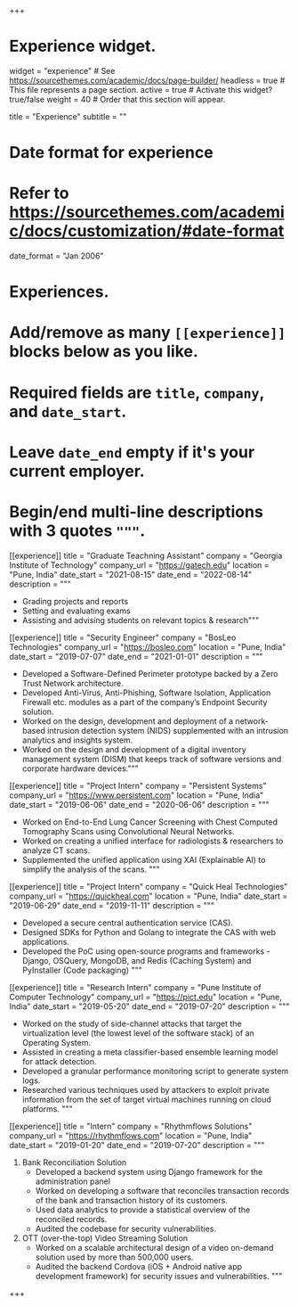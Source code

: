 +++
# Experience widget.
widget = "experience"  # See https://sourcethemes.com/academic/docs/page-builder/
headless = true  # This file represents a page section.
active = true  # Activate this widget? true/false
weight = 40  # Order that this section will appear.

title = "Experience"
subtitle = ""

# Date format for experience
#   Refer to https://sourcethemes.com/academic/docs/customization/#date-format
date_format = "Jan 2006"

# Experiences.
#   Add/remove as many `[[experience]]` blocks below as you like.
#   Required fields are `title`, `company`, and `date_start`.
#   Leave `date_end` empty if it's your current employer.
#   Begin/end multi-line descriptions with 3 quotes `"""`.
[[experience]]
  title = "Graduate Teachning Assistant"
  company = "Georgia Institute of Technology"
  company_url = "https://gatech.edu"
  location = "Pune, India"
  date_start = "2021-08-15"
  date_end = "2022-08-14"
  description = """
   - Grading projects and reports
   - Setting and evaluating exams
   - Assisting and advising students on relevant topics & research"""

[[experience]]
  title = "Security Engineer"
  company = "BosLeo Technologies"
  company_url = "https://bosleo.com"
  location = "Pune, India"
  date_start = "2019-07-07"
  date_end = "2021-01-01"
  description = """
   -  Developed a Software-Defined Perimeter prototype backed by a Zero Trust Network architecture. 
   - Developed Anti-Virus, Anti-Phishing, Software Isolation, Application Firewall etc. modules as a part of the company’s Endpoint Security solution.
   - Worked on the design, development and deployment of a network-based intrusion detection system (NIDS) supplemented with an intrusion analytics and insights system.
   - Worked on the design and development of a digital inventory management system (DISM) that keeps track of software versions and corporate hardware devices."""


[[experience]]
  title = "Project Intern"
  company = "Persistent Systems"
  company_url = "https://www.persistent.com"
  location = "Pune, India"
  date_start = "2019-06-06"
  date_end = "2020-06-06"
  description = """
  -  Worked on End-to-End Lung Cancer Screening with Chest Computed Tomography Scans using Convolutional Neural Networks.
  - Worked on creating a unified interface for radiologists & researchers to analyze CT scans.
  - Supplemented the unified application using XAI (Explainable AI) to simplify the analysis of the scans.
  """
  
[[experience]]
  title = "Project Intern"
  company = "Quick Heal Technologies"
  company_url = "https://quickheal.com"
  location = "Pune, India"
  date_start = "2019-06-29"
  date_end = "2019-11-11"
  description = """
  - Developed a secure central authentication service (CAS).
  - Designed SDKs for Python and Golang to integrate the CAS with web applications.
  - Developed the PoC using open-source programs and frameworks - Django, OSQuery, MongoDB, and Redis (Caching System) and PyInstaller (Code packaging)
  """


[[experience]]
  title = "Research Intern"
  company = "Pune Institute of Computer Technology"
  company_url = "https://pict.edu"
  location = "Pune, India"
  date_start = "2019-05-20"
  date_end = "2019-07-20"
  description = """
  - Worked on the study of side-channel attacks that target the virtualization level (the lowest level of the software stack) of an Operating System.
  - Assisted in creating a meta classifier-based ensemble learning model for attack detection.
  - Developed a granular performance monitoring script to generate system logs.
  - Researched various techniques used by attackers to exploit private information from the set of target virtual machines running on cloud platforms.
  """


[[experience]]
  title = "Intern"
  company = "Rhythmflows Solutions"
  company_url = "https://rhythmflows.com"
  location = "Pune, India"
  date_start = "2019-01-20"
  date_end = "2019-07-20"
  description = """
  1. Bank Reconciliation Solution
      - Developed a backend system using Django framework for the administration panel
      - Worked on developing a software that reconciles transaction records of the bank and transaction history of its customers.
      - Used data analytics to provide a statistical overview of the reconciled records.
      - Audited the codebase for security vulnerabilities.
  2. OTT (over-the-top) Video Streaming Solution
      - Worked on a scalable architectural design of a video on-demand solution used by more than 500,000 users.
      - Audited the backend Cordova (iOS + Android native app development framework) for security issues and vulnerabilities.
  """


+++
